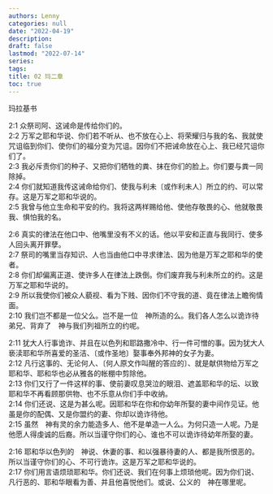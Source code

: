 ```yaml
---
authors: Lenny
categories: null
date: "2022-04-19"
description: 
draft: false
lastmod: "2022-07-14"
series:
tags: 
title: 02 玛二章
toc: true
---
```

玛拉基书
<!--more-->


2:1 众祭司阿、这诫命是传给你们的。  
2:2 万军之耶和华说、你们若不听从、也不放在心上、将荣耀归与我的名、我就使咒诅临到你们、使你们的福分变为咒诅。因你们不把诫命放在心上、我已经咒诅你们了。  
2:3 我必斥责你们的种子、又把你们牺牲的粪、抹在你们的脸上。你们要与粪一同除掉。  
2:4 你们就知道我传这诫命给你们、使我与利未〔或作利未人〕所立的约、可以常存。这是万军之耶和华说的。  
2:5 我曾与他立生命和平安的约。我将这两样赐给他、使他存敬畏的心、他就敬畏我、惧怕我的名。  

2:6 真实的律法在他口中、他嘴里没有不义的话。他以平安和正直与我同行、使多人回头离开罪孽。  
2:7 祭司的嘴里当存知识、人也当由他口中寻求律法、因为他是万军之耶和华的使者。  
2:8 你们却偏离正道、使许多人在律法上跌倒。你们废弃我与利未所立的约。这是万军之耶和华说的。  
2:9 所以我使你们被众人藐视、看为下贱、因你们不守我的道、竟在律法上瞻徇情面。  
2:10 我们岂不都是一位父么。岂不是一位　神所造的么。我们各人怎么以诡诈待弟兄、背弃了　神与我们列祖所立的约呢。  

2:11 犹大人行事诡诈、并且在以色列和耶路撒冷中、行一件可憎的事。因为犹大人亵渎耶和华所喜爱的圣洁、〔或作圣地〕娶事奉外邦神的女子为妻。  
2:12 凡行这事的、无论何人、〔何人原文作叫醒的答应的〕、就是献供物给万军之耶和华、耶和华也必从雅各的帐棚中剪除他。  
2:13 你们又行了一件这样的事、使前妻叹息哭泣的眼泪、遮盖耶和华的坛、以致耶和华不再看顾那供物、也不乐意从你们手中收纳。  
2:14 你们还说、这是为甚么呢。因耶和华在你和你幼年所娶的妻中间作见证。他虽是你的配偶、又是你盟约的妻、你却以诡诈待他。  
2:15 虽然　神有灵的余力能造多人、他不是单造一人么。为何只造一人呢。乃是他愿人得虔诚的后裔。所以当谨守你们的心、谁也不可以诡诈待幼年所娶的妻。  

2:16 耶和华以色列的　神说、休妻的事、和以强暴待妻的人、都是我所恨恶的。所以当谨守你们的心、不可行诡诈。这是万军之耶和华说的。  
2:17 你们用言语烦琐耶和华。你们还说、我们在何事上烦琐他呢。因为你们说、凡行恶的、耶和华眼看为善、并且他喜悦他们。或说、公义的　神在哪里呢。  
